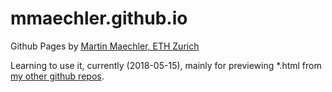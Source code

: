 # mmaechler.github.io

Github Pages by  [Martin Maechler, ETH Zurich](https://stat.ethz.ch/~maechler)

Learning to use it, currently (2018-05-15), mainly for previewing *.html from
[my other github repos](https://github.com/mmaechler).
